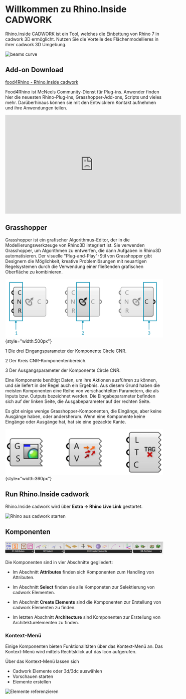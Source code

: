 # Willkommen zu Rhino.Inside CADWORK

Rhino.Inside CADWORK ist ein Tool, welches die Einbettung von Rhino 7 in cadwork
3D ermöglicht. Nutzen Sie die Vorteile des Flächenmodellieres in ihrer cadwork
3D Umgebung.

![beams curve](img/beams_curve.gif "beams curve")

## Add-on Download

[food4Rhino - Rhino.Inside cadwork](https://www.food4rhino.com/en/app/rhinoinside-cadwork-3d?lang=de)

Food4Rhino ist McNeels Community-Dienst für Plug-ins. Anwender finden hier die
neuesten Rhino-Plug-ins, Grasshopper-Add-ons, Scripts und vieles mehr.
Darüberhinaus können sie mit den Entwicklern Kontakt aufnehmen und ihre
Anwendungen teilen.

<iframe width="560" height="315" src="https://www.youtube.com/embed/vBh1UHg6ZHQ"
        title="YouTube video player" frameborder="0"
        allow="accelerometer; autoplay; clipboard-write; encrypted-media; gyroscope; picture-in-picture"
        allowfullscreen></iframe>

## Grasshopper

Grasshopper ist ein grafischer Algorithmus-Editor, der in die
Modellierungswerkzeuge von Rhino3D integriert ist. Sie verwenden Grasshopper, um
Algorithmen zu entwerfen, die dann Aufgaben in Rhino3D automatisieren. Der
visuelle "Plug-and-Play"-Stil von Grasshopper gibt Designern die Möglichkeit,
kreative Problemlösungen mit neuartigen Regelsystemen durch die Verwendung einer
fließenden grafischen Oberfläche zu kombinieren.

![Grasshoper component parts](img/process.png){style="width:500px"}

<span class="bullet-number">1</span> Die drei Eingangsparameter der Komponente
Circle CNR.

<span class="bullet-number">2</span> Der Kreis CNR-Komponentenbereich.

<span class="bullet-number">3</span> Der Ausgangsparameter der Komponente Circle
CNR.

Eine Komponente benötigt Daten, um ihre Aktionen ausführen zu können, und sie
liefert in der Regel auch ein Ergebnis. Aus diesem Grund haben die meisten
Komponenten eine Reihe von verschachtelten Parametern, die als Inputs bzw.
Outputs bezeichnet werden. Die Eingabeparameter befinden sich auf der linken
Seite, die Ausgabeparameter auf der rechten Seite.

Es gibt einige wenige Grasshopper-Komponenten, die Eingänge, aber keine Ausgänge
haben, oder andersherum. Wenn eine Komponente keine Eingänge oder Ausgänge hat,
hat sie eine gezackte Kante.

![Grasshoper component parts](img/components.png){style="width:360px"}

## Run Rhino.Inside cadwork

Rhino.Inside cadwork wird über **Extra -> Rhino Live Link** gestartet.

![Rhino aus cadwork starten](img/run.gif)

## Komponenten

![Components](img/comps.png "Components")

Die Komponenten sind in vier Abschnitte gegliedert:

- Im Abschnitt **Attributes** finden sich Komponenten zum Handling von
  Attributen.

- Im Abschnitt **Select** finden sie alle Komponeten zur Selektierung von
  cadwork Elementen.

- Im Abschnitt **Create Elements** sind die Komponenten zur Erstellung von
  cadwork Elementen zu finden.

- Im letzten Abschnitt **Architecture** sind Komponenten zur Erstellung von
  Architekturelementen zu finden.

### Kontext-Menü

Einige Komponenten bieten Funktionalitäten über das Kontext-Menü an. Das
Kontext-Menü wird mittels Rechtsklick auf das Icon aufgerufen.

Über das Kontext-Menü lassen sich

- Cadwork Elemente oder 3d/3dc auswählen
- Vorschauen starten
- Elemente erstellen

![Elemente referenzieren](img/get_elements.gif "Elemente referenzieren")
